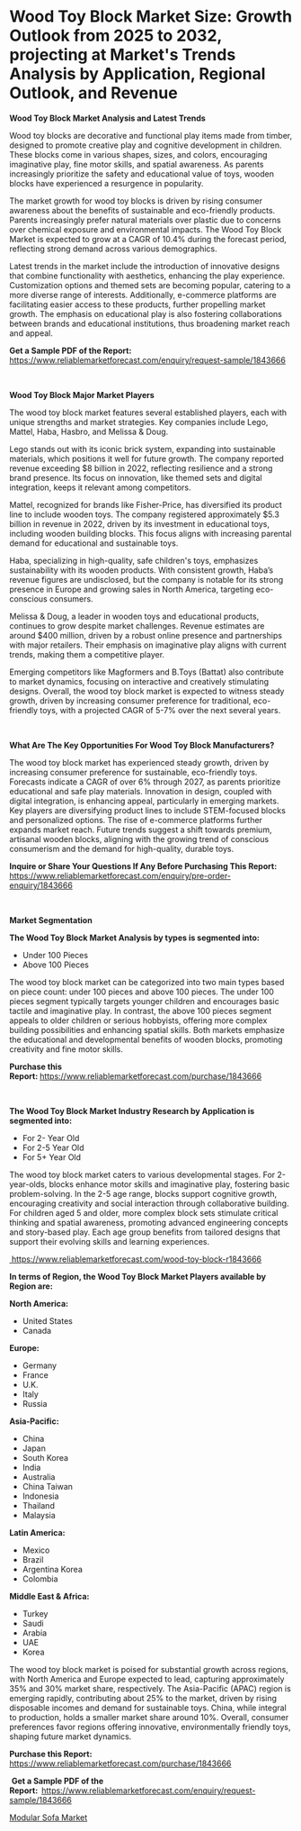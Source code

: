 <p><h1>Wood Toy Block Market Size: Growth Outlook from 2025 to 2032, projecting at Market's Trends Analysis by Application, Regional Outlook, and Revenue</h1></p><p><strong>Wood Toy Block Market Analysis and Latest Trends</strong></p>
<p><p>Wood toy blocks are decorative and functional play items made from timber, designed to promote creative play and cognitive development in children. These blocks come in various shapes, sizes, and colors, encouraging imaginative play, fine motor skills, and spatial awareness. As parents increasingly prioritize the safety and educational value of toys, wooden blocks have experienced a resurgence in popularity. </p><p>The market growth for wood toy blocks is driven by rising consumer awareness about the benefits of sustainable and eco-friendly products. Parents increasingly prefer natural materials over plastic due to concerns over chemical exposure and environmental impacts. The Wood Toy Block Market is expected to grow at a CAGR of 10.4% during the forecast period, reflecting strong demand across various demographics.</p><p>Latest trends in the market include the introduction of innovative designs that combine functionality with aesthetics, enhancing the play experience. Customization options and themed sets are becoming popular, catering to a more diverse range of interests. Additionally, e-commerce platforms are facilitating easier access to these products, further propelling market growth. The emphasis on educational play is also fostering collaborations between brands and educational institutions, thus broadening market reach and appeal.</p></p>
<p><strong>Get a Sample PDF of the Report:&nbsp;</strong> <a href="https://www.reliablemarketforecast.com/enquiry/request-sample/1843666?utm_campaign=2750&utm_medium=2&utm_source=Github&utm_content=ia&utm_term=04042025&utm_id=wood-toy-block">https://www.reliablemarketforecast.com/enquiry/request-sample/1843666</a></p>
<p>&nbsp;</p>
<p><strong>Wood Toy Block Major Market Players</strong></p>
<p><p>The wood toy block market features several established players, each with unique strengths and market strategies. Key companies include Lego, Mattel, Haba, Hasbro, and Melissa & Doug.</p><p>Lego stands out with its iconic brick system, expanding into sustainable materials, which positions it well for future growth. The company reported revenue exceeding $8 billion in 2022, reflecting resilience and a strong brand presence. Its focus on innovation, like themed sets and digital integration, keeps it relevant among competitors.</p><p>Mattel, recognized for brands like Fisher-Price, has diversified its product line to include wooden toys. The company registered approximately $5.3 billion in revenue in 2022, driven by its investment in educational toys, including wooden building blocks. This focus aligns with increasing parental demand for educational and sustainable toys.</p><p>Haba, specializing in high-quality, safe children's toys, emphasizes sustainability with its wooden products. With consistent growth, Haba’s revenue figures are undisclosed, but the company is notable for its strong presence in Europe and growing sales in North America, targeting eco-conscious consumers.</p><p>Melissa & Doug, a leader in wooden toys and educational products, continues to grow despite market challenges. Revenue estimates are around $400 million, driven by a robust online presence and partnerships with major retailers. Their emphasis on imaginative play aligns with current trends, making them a competitive player.</p><p>Emerging competitors like Magformers and B.Toys (Battat) also contribute to market dynamics, focusing on interactive and creatively stimulating designs. Overall, the wood toy block market is expected to witness steady growth, driven by increasing consumer preference for traditional, eco-friendly toys, with a projected CAGR of 5-7% over the next several years.</p></p>
<p>&nbsp;</p>
<p><strong>What Are The Key Opportunities For Wood Toy Block Manufacturers?</strong></p>
<p><p>The wood toy block market has experienced steady growth, driven by increasing consumer preference for sustainable, eco-friendly toys. Forecasts indicate a CAGR of over 6% through 2027, as parents prioritize educational and safe play materials. Innovation in design, coupled with digital integration, is enhancing appeal, particularly in emerging markets. Key players are diversifying product lines to include STEM-focused blocks and personalized options. The rise of e-commerce platforms further expands market reach. Future trends suggest a shift towards premium, artisanal wooden blocks, aligning with the growing trend of conscious consumerism and the demand for high-quality, durable toys.</p></p>
<p><strong>Inquire or Share Your Questions If Any Before Purchasing This Report:</strong> <a href="https://www.reliablemarketforecast.com/enquiry/pre-order-enquiry/1843666?utm_campaign=2750&utm_medium=2&utm_source=Github&utm_content=ia&utm_term=04042025&utm_id=wood-toy-block">https://www.reliablemarketforecast.com/enquiry/pre-order-enquiry/1843666</a></p>
<p>&nbsp;</p>
<p><strong>Market Segmentation</strong></p>
<p><strong>The Wood Toy Block Market Analysis by types is segmented into:</strong></p>
<p><ul><li>Under 100 Pieces</li><li>Above 100 Pieces</li></ul></p>
<p><p>The wood toy block market can be categorized into two main types based on piece count: under 100 pieces and above 100 pieces. The under 100 pieces segment typically targets younger children and encourages basic tactile and imaginative play. In contrast, the above 100 pieces segment appeals to older children or serious hobbyists, offering more complex building possibilities and enhancing spatial skills. Both markets emphasize the educational and developmental benefits of wooden blocks, promoting creativity and fine motor skills.</p></p>
<p><strong>Purchase this Report:&nbsp;</strong><a href="https://www.reliablemarketforecast.com/purchase/1843666?utm_campaign=2750&utm_medium=2&utm_source=Github&utm_content=ia&utm_term=04042025&utm_id=wood-toy-block">https://www.reliablemarketforecast.com/purchase/1843666</a></p>
<p>&nbsp;</p>
<p><strong>The Wood Toy Block Market Industry Research by Application is segmented into:</strong></p>
<p><ul><li>For 2- Year Old</li><li>For 2-5 Year Old</li><li>For 5+ Year Old</li></ul></p>
<p><p>The wood toy block market caters to various developmental stages. For 2-year-olds, blocks enhance motor skills and imaginative play, fostering basic problem-solving. In the 2-5 age range, blocks support cognitive growth, encouraging creativity and social interaction through collaborative building. For children aged 5 and older, more complex block sets stimulate critical thinking and spatial awareness, promoting advanced engineering concepts and story-based play. Each age group benefits from tailored designs that support their evolving skills and learning experiences.</p></p>
<p><a href="https://www.reliablemarketforecast.com/wood-toy-block-r1843666?utm_campaign=2750&utm_medium=2&utm_source=Github&utm_content=ia&utm_term=04042025&utm_id=wood-toy-block">&nbsp;https://www.reliablemarketforecast.com/wood-toy-block-r1843666</a></p>
<p><strong>In terms of Region, the Wood Toy Block Market Players available by Region are:</strong></p>
<p>
    <p> <strong> North America: </strong>
        <ul>
            <li>United States</li>
            <li>Canada</li>
        </ul>
        </p> 
    <p> <strong> Europe: </strong>
        <ul>
            <li>Germany</li>
            <li>France</li>
            <li>U.K.</li>
            <li>Italy</li>
            <li>Russia</li>
        </ul>
        </p> 
    <p> <strong> Asia-Pacific: </strong>
        <ul>
            <li>China</li>
            <li>Japan</li>
            <li>South Korea</li>
            <li>India</li>
            <li>Australia</li>
            <li>China Taiwan</li>
            <li>Indonesia</li>
            <li>Thailand</li>
            <li>Malaysia</li>
        </ul>
        </p> 
    <p> <strong> Latin America: </strong>
        <ul>
            <li>Mexico</li>
            <li>Brazil</li>
            <li>Argentina Korea</li>
            <li>Colombia</li>
        </ul>
        </p> 
    <p> <strong> Middle East & Africa: </strong>
        <ul>
            <li>Turkey</li>
            <li>Saudi</li>
            <li>Arabia</li>
            <li>UAE</li>
            <li>Korea</li>
        </ul>
    </p>
    </p>
<p><p>The wood toy block market is poised for substantial growth across regions, with North America and Europe expected to lead, capturing approximately 35% and 30% market share, respectively. The Asia-Pacific (APAC) region is emerging rapidly, contributing about 25% to the market, driven by rising disposable incomes and demand for sustainable toys. China, while integral to production, holds a smaller market share around 10%. Overall, consumer preferences favor regions offering innovative, environmentally friendly toys, shaping future market dynamics.</p></p>
<p><strong>Purchase this Report: </strong><a href="https://www.reliablemarketforecast.com/purchase/1843666?utm_campaign=2750&utm_medium=2&utm_source=Github&utm_content=ia&utm_term=04042025&utm_id=wood-toy-block">https://www.reliablemarketforecast.com/purchase/1843666</a></p>
<p>&nbsp;<strong>Get a Sample PDF of the Report:&nbsp;&nbsp;</strong><a href="https://www.reliablemarketforecast.com/enquiry/request-sample/1843666?utm_campaign=2750&utm_medium=2&utm_source=Github&utm_content=ia&utm_term=04042025&utm_id=wood-toy-block">https://www.reliablemarketforecast.com/enquiry/request-sample/1843666</a></p>
<p><strong></strong></p>
<p><p><a href="https://github.com/raffadongraffadong/Market-Research-Report-List-1/blob/main/modular-sofa-market.md?utm_campaign=2750&utm_medium=2&utm_source=Github&utm_content=ia&utm_term=04042025&utm_id=wood-toy-block">Modular Sofa Market</a></p></p>